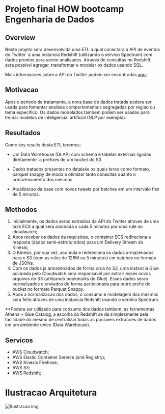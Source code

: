 # Projeto final HOW bootcamp Engenharia de Dados

## Overview
Neste projeto sera desenvolvida uma ETL a qual conectara a API de eventos do Twitter `a uma instancia Redshift (utilizando o servico Spectrum) com dados prontos para serem analisados. 
Atraves de consultas no Redshift, sera possivel agregar, transformar e modelar os dados usando SQL.

Mais informacoes sobre a API do Twitter podem ser encontradas [aqui](https://developer.twitter.com/en/docs/twitter-api/tweets/search/introduction)

## Motivacao
Apos o periodo de tratamento, a nova base de dados tratada podera ser usada para fomentar analises comportamentais segregadas por regiao ou tema especifico. 
Os dados modelados tambem podem ser usados para treinar modelos de inteligencial artificial (NLP por exemplo).

## Resultados

Como key results desta ETL teremos:
- Um Data Warehouse (OLAP) com schema e tabelas externas ligadas diretamente `a prefixes de um bucket do S3.  

- Dados tratados presentes no datalake os quais terao como formato, parquet snappy de modo a otimizar tanto consultas quanto o armazenamento dos mesmos.

- Atualizacao da base com novos tweets por batches em um intervalo fixo de 5 minutos.

## Methodos

1) Inicialmente, os dados serao extraidos da API do Twitter atraves de uma task ECS a qual sera acionada a cada 5 minutos por uma rule no cloudwatch;
2) Apos receber os dados da requisicao, o container ECS redireciona a resposta (dados semi-estruturados) para 
um Delivery Stream do Kinesis;
3) O Kinesis, por sua vez, acumula e redireciona os dados armazenados para o S3 (com as rules de 128M ou 5 minutos) em batches no formato de JSONs.
4) Com os dados ja armazenados de forma crua no S3, uma instancia Glue acionada pelo Cloudwatch sera responsavel por extrair esses novos arquivos do S3 (utilizando bookmarks do Glue). Esses dados serao normalizados e enviados de forma particionada para outro prefix do bucket no formato Parquet Snappy.
5) Apos a normalizacao dos dados, o consumo e modelagem dos mesmos sera feito atraves de uma instancia Redshift usando o servico Spectrum.

**Podera ser utilizado para consumo dos dados tambem, as ferramentas Athena + Glue Catalog, a escolha do Redshift se da simplesmente pela facilidade do mesmo de centralizar todas as possiveis extracoes de dados em um ambiente unico (Data Warehouse).

## Servicos
- AWS Cloudwatch;
- AWS Elastic Container Service (and Registry);
- AWS Kinesis Firehose;
- AWS S3;
- AWS Redshift;


# Ilustracao Arquitetura

![Ilustracao img](https://github.com/MarcosPampuch/final_project/assets/47998378/6a125ac6-9801-44d6-81e0-91a4d56c0df6)






